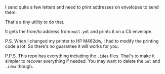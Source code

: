 I send quite a few letters and need to print addresses on envelopes to send them.

That's a tiny utility to do that.

It gets the from/to address from `mail.yml` and prints it on a C5 envelope.

P.S. When I changed my printer to HP M462dw, I had to modify the printing code a lot. So there's no guarantee it will works for you. 

P.P.S. This repo has everything including the `.idea` files. That's to make it simpler to recover everything if needed. You may want to delete the `out` and `.idea` though.